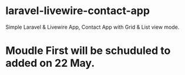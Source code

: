 # laravel-livewire-contact-app
Simple Laravel &amp; Livewire App, Contact App with Grid &amp; List view mode.


# Moudle First will be schuduled to added on 22 May.
